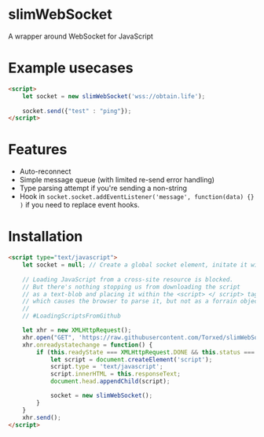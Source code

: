# slimWebSocket
A wrapper around WebSocket for JavaScript

# Example usecases

```html
<script>
	let socket = new slimWebSocket('wss://obtain.life');
	
	socket.send({"test" : "ping"});
</script>
```

# Features

 * Auto-reconnect
 * Simple message queue (with limited re-send error handling)
 * Type parsing attempt if you're sending a non-string
 * Hook in `socket.socket.addEventListener('message', function(data) {} )` if you need to replace event hooks.

# Installation

```html
<script type="text/javascript">
	let socket = null; // Create a global socket element, initate it with `new slimWebSocket();` later
	
	// Loading JavaScript from a cross-site resource is blocked.
	// But there's nothing stopping us from downloading the script
	// as a text-blob and placing it within the <script> </ script> tags,
	// which causes the browser to parse it, but not as a forrain object.
	//
	// #LoadingScriptsFromGithub

	let xhr = new XMLHttpRequest();
	xhr.open("GET", 'https://raw.githubusercontent.com/Torxed/slimWebSocket/master/slimWebSocket.js', true);
	xhr.onreadystatechange = function() {
		if (this.readyState === XMLHttpRequest.DONE && this.status === 200) {
			let script = document.createElement('script');
			script.type = 'text/javascript';
			script.innerHTML = this.responseText;
			document.head.appendChild(script);

			socket = new slimWebSocket();
		}
	}
	xhr.send();
</script>
```
